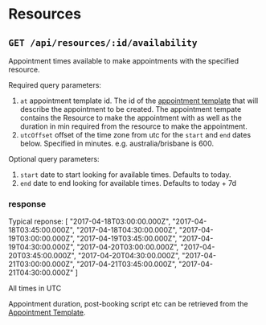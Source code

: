 # Resources
## `GET /api/resources/:id/availability`
Appointment times available to make appointments with the specified resource.

Required query parameters:
1. `at` appointment template id. The id of the [appointment template](appointmentTemplates.md) that will describe the appointment to be created. The appointment tempate contains the Resource to make the appointment with as well as the duration in min required from the resource to make the appointment.
1. `utcOffset` offset of the time zone from utc for the `start` and `end` dates below. Specified in minutes. e.g. australia/brisbane is 600.

Optional query parameters:
1. `start` date to start looking for available times. Defaults to today.
1. `end` date to end looking for available times. Defaults to today + 7d

### response
Typical reponse:
[
  "2017-04-18T03:00:00.000Z",
  "2017-04-18T03:45:00.000Z",
  "2017-04-18T04:30:00.000Z",
  "2017-04-19T03:00:00.000Z",
  "2017-04-19T03:45:00.000Z",
  "2017-04-19T04:30:00.000Z",
  "2017-04-20T03:00:00.000Z",
  "2017-04-20T03:45:00.000Z",
  "2017-04-20T04:30:00.000Z",
  "2017-04-21T03:00:00.000Z",
  "2017-04-21T03:45:00.000Z",
  "2017-04-21T04:30:00.000Z"
]

All times in UTC

Appointment duration, post-booking script etc can be retrieved from the [Appointment Template](appointmentTemplates.md).
